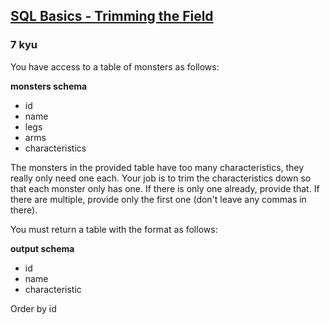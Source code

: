 <h2><a href=https://www.codewars.com/kata/59401c25c15cbeb58d000028/train/sql target="_blank">SQL Basics - Trimming the Field</a></h2><h3>7 kyu</h3><p>You have access to a table of monsters as follows:</p><p><strong>monsters schema</strong></p><ul><li>id</li><li>name</li><li>legs</li><li>arms</li><li>characteristics</li></ul><p>The monsters in the provided table have too many characteristics, they really only need one each. Your job is to trim the characteristics down so that each monster only has one. If there is only one already, provide that. If there are multiple, provide only the first one (don't leave any commas in there).</p><p>You must return a table with the format as follows:</p><p><strong>output schema</strong></p><ul><li>id</li><li>name</li><li>characteristic</li></ul><p>Order by id</p>